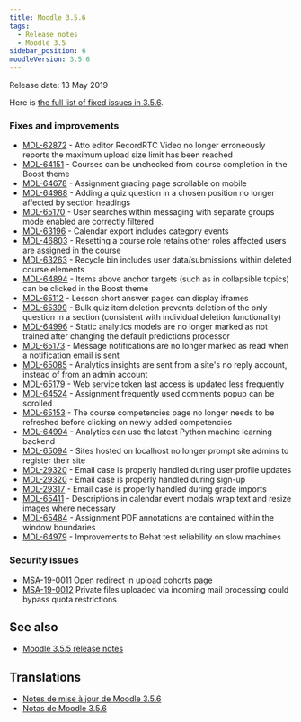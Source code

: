 ```yaml
---
title: Moodle 3.5.6
tags:
  - Release notes
  - Moodle 3.5
sidebar_position: 6
moodleVersion: 3.5.6
---
```


Release date: 13 May 2019

Here is [the full list of fixed issues in 3.5.6](https://tracker.moodle.org/secure/IssueNavigator!executeAdvanced.jspa?jqlQuery=project+%3D+mdl+AND+resolution+%3D+fixed+AND+fixVersion+in+%28%223.5.6%22%29+ORDER+BY+priority+DESC&runQuery=true&clear=true).

### Fixes and improvements

- [MDL-62872](https://tracker.moodle.org/browse/MDL-62872) - Atto editor RecordRTC Video no longer erroneously reports the maximum upload size limit has been reached
- [MDL-64151](https://tracker.moodle.org/browse/MDL-64151) - Courses can be unchecked from course completion in the Boost theme
- [MDL-64678](https://tracker.moodle.org/browse/MDL-64678) - Assignment grading page scrollable on mobile
- [MDL-64988](https://tracker.moodle.org/browse/MDL-64988) - Adding a quiz question in a chosen position no longer affected by section headings
- [MDL-65170](https://tracker.moodle.org/browse/MDL-65170) - User searches within messaging with separate groups mode enabled are correctly filtered
- [MDL-63196](https://tracker.moodle.org/browse/MDL-63196) - Calendar export includes category events
- [MDL-46803](https://tracker.moodle.org/browse/MDL-46803) - Resetting a course role retains other roles affected users are assigned in the course
- [MDL-63263](https://tracker.moodle.org/browse/MDL-63263) - Recycle bin includes user data/submissions within deleted course elements
- [MDL-64894](https://tracker.moodle.org/browse/MDL-64894) - Items above anchor targets (such as in collapsible topics) can be clicked in the Boost theme
- [MDL-65112](https://tracker.moodle.org/browse/MDL-65112) - Lesson short answer pages can display iframes
- [MDL-65399](https://tracker.moodle.org/browse/MDL-65399) - Bulk quiz item deletion prevents deletion of the only question in a section (consistent with individual deletion functionality)
- [MDL-64996](https://tracker.moodle.org/browse/MDL-64996) - Static analytics models are no longer marked as not trained after changing the default predictions processor
- [MDL-65173](https://tracker.moodle.org/browse/MDL-65173) - Message notifications are no longer marked as read when a notification email is sent
- [MDL-65085](https://tracker.moodle.org/browse/MDL-65085) - Analytics insights are sent from a site's no reply account, instead of from an admin account
- [MDL-65179](https://tracker.moodle.org/browse/MDL-65179) - Web service token last access is updated less frequently
- [MDL-64524](https://tracker.moodle.org/browse/MDL-64524) - Assignment frequently used comments popup can be scrolled
- [MDL-65153](https://tracker.moodle.org/browse/MDL-65153) - The course competencies page no longer needs to be refreshed before clicking on newly added competencies
- [MDL-64994](https://tracker.moodle.org/browse/MDL-64994) - Analytics can use the latest Python machine learning backend
- [MDL-65094](https://tracker.moodle.org/browse/MDL-65094) - Sites hosted on localhost no longer prompt site admins to register their site
- [MDL-29320](https://tracker.moodle.org/browse/MDL-29320) - Email case is properly handled during user profile updates
- [MDL-29320](https://tracker.moodle.org/browse/MDL-29320) - Email case is properly handled during sign-up
- [MDL-29317](https://tracker.moodle.org/browse/MDL-29317) - Email case is properly handled during grade imports
- [MDL-65411](https://tracker.moodle.org/browse/MDL-65411) - Descriptions in calendar event modals wrap text and resize images where necessary
- [MDL-65484](https://tracker.moodle.org/browse/MDL-65484) - Assignment PDF annotations are contained within the window boundaries
- [MDL-64979](https://tracker.moodle.org/browse/MDL-64979) - Improvements to Behat test reliability on slow machines

### Security issues

- [MSA-19-0011](https://moodle.org/mod/forum/discuss.php?d=386523) Open redirect in upload cohorts page
- [MSA-19-0012](https://moodle.org/mod/forum/discuss.php?d=386524) Private files uploaded via incoming mail processing could bypass quota restrictions

## See also

- [Moodle 3.5.5 release notes](/general/releases/3.5/3.5.5)

## Translations

- [Notes de mise à jour de Moodle 3.5.6](https://docs.moodle.org/fr/Notes_de_mise_à_jour_de_Moodle_3.5.6)
- [Notas de Moodle 3.5.6](https://docs.moodle.org/es/Notas_de_Moodle_3.5.6)
